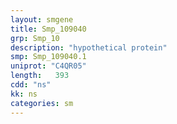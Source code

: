 ```yaml
---
layout: smgene
title: Smp_109040
grp: Smp_10
description: "hypothetical protein"
smp: Smp_109040.1
uniprot: "C4QR05"
length:   393
cdd: "ns"
kk: ns
categories: sm
---
```


